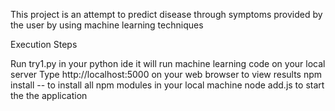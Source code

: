 This project is an attempt to predict disease through symptoms provided by the user by using machine learning techniques

Execution Steps

Run try1.py in your python ide it will run machine learning code on your local server 
Type http://localhost:5000 on your web browser to view results
npm install -- to install all npm modules in your local machine
node add.js to start the the application
